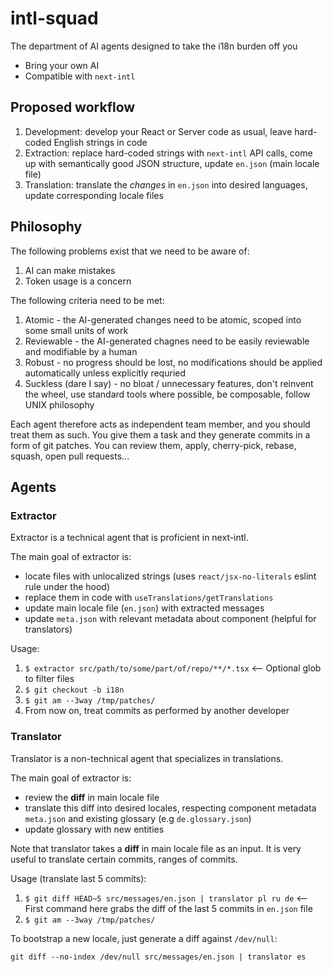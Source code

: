 # intl-squad
The department of AI agents designed to take the i18n burden off you

 - Bring your own AI
 - Compatible with `next-intl`


## Proposed workflow
1. Development: develop your React or Server code as usual, leave hard-coded English strings in code
2. Extraction: replace hard-coded strings with `next-intl` API calls, come up with semantically good JSON structure, update `en.json` (main locale file)
3. Translation: translate the *changes* in `en.json` into desired languages, update corresponding locale files

## Philosophy
The following problems exist that we need to be aware of:
1. AI can make mistakes
2. Token usage is a concern

The following criteria need to be met:
1. Atomic - the AI-generated changes need to be atomic, scoped into some small units of work
2. Reviewable - the AI-generated chagnes need to be easily reviewable and modifiable by a human
3. Robust - no progress should be lost, no modifications should be applied automatically unless explicitly requried
4. Suckless (dare I say) - no bloat / unnecessary features, don't reinvent the wheel, use standard tools where possible, be composable, follow UNIX philosophy

Each agent therefore acts as independent team member, and you should treat them as such.
You give them a task and they generate commits in a form of git patches. You can review them, apply, cherry-pick, rebase, squash, open pull requests...


## Agents
### Extractor
Extractor is a technical agent that is proficient in next-intl.

The main goal of extractor is:
 - locate files with unlocalized strings (uses `react/jsx-no-literals` eslint rule under the hood)
 - replace them in code with `useTranslations/getTranslations`
 - update main locale file (`en.json`) with extracted messages
 - update `meta.json` with relevant metadata about component (helpful for translators)

Usage:
1. `$ extractor src/path/to/some/part/of/repo/**/*.tsx` <-- Optional glob to filter files
2. `$ git checkout -b i18n`
3. `$ git am --3way /tmp/patches/`
4. From now on, treat commits as performed by another developer


### Translator
Translator is a non-technical agent that specializes in translations.

The main goal of extractor is:
 - review the **diff** in main locale file
 - translate this diff into desired locales, respecting component metadata `meta.json` and existing glossary (e.g `de.glossary.json`)
 - update glossary with new entities

Note that translator takes a **diff** in main locale file as an input. It is very useful to translate certain commits, ranges of commits.

Usage (translate last 5 commits):
1. `$ git diff HEAD~5 src/messages/en.json | translator pl ru de` <-- First command here grabs the diff of the last 5 commits in `en.json` file
3. `$ git am --3way /tmp/patches/`

To bootstrap a new locale, just generate a diff against `/dev/null`:
``` 
git diff --no-index /dev/null src/messages/en.json | translator es
```
